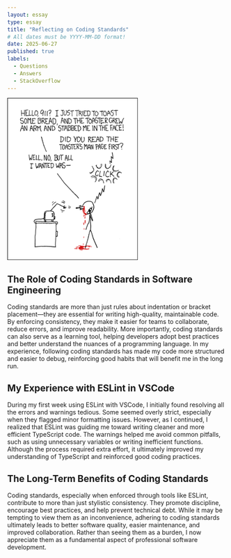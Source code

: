 ```yaml
---
layout: essay
type: essay
title: "Reflecting on Coding Standards"
# All dates must be YYYY-MM-DD format!
date: 2025-06-27
published: true
labels:
  - Questions
  - Answers
  - StackOverflow
---
```


<img width="300px" class="rounded float-start pe-4" src="../img/smart-questions/rtfm.png">

## The Role of Coding Standards in Software Engineering

Coding standards are more than just rules about indentation or bracket placement—they are essential for writing high-quality, maintainable code. By enforcing consistency, they make it easier for teams to collaborate, reduce errors, and improve readability. More importantly, coding standards can also serve as a learning tool, helping developers adopt best practices and better understand the nuances of a programming language. In my experience, following coding standards has made my code more structured and easier to debug, reinforcing good habits that will benefit me in the long run.

## My Experience with ESLint in VSCode

During my first week using ESLint with VSCode, I initially found resolving all the errors and warnings tedious. Some seemed overly strict, especially when they flagged minor formatting issues. However, as I continued, I realized that ESLint was guiding me toward writing cleaner and more efficient TypeScript code. The warnings helped me avoid common pitfalls, such as using unnecessary variables or writing inefficient functions. Although the process required extra effort, it ultimately improved my understanding of TypeScript and reinforced good coding practices.

## The Long-Term Benefits of Coding Standards

Coding standards, especially when enforced through tools like ESLint, contribute to more than just stylistic consistency. They promote discipline, encourage best practices, and help prevent technical debt. While it may be tempting to view them as an inconvenience, adhering to coding standards ultimately leads to better software quality, easier maintenance, and improved collaboration. Rather than seeing them as a burden, I now appreciate them as a fundamental aspect of professional software development.
